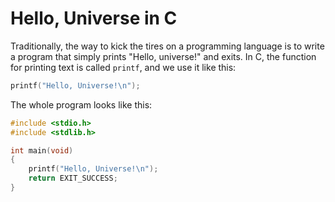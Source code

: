 # Hello, Universe in C

Traditionally, the way to kick the tires on a programming language is to
write a program that simply prints "Hello, universe!" and exits. In C, the
function for printing text is called `printf`, and we use it like this:

```c
printf("Hello, Universe!\n");
```

The whole program looks like this:

```c
#include <stdio.h>
#include <stdlib.h>

int main(void)
{
    printf("Hello, Universe!\n");
    return EXIT_SUCCESS;
}
```
